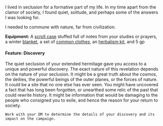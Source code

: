 I lived in seclusion for a formative part of my life. In my time apart from the clamor of society, I found quiet, solitude, and perhaps some of the answers I was looking for.

I needed to commune with nature, far from civilization.

**Equipment:** A [scroll case](https://www.dndbeyond.com/equipment/case-map-or-scroll) stuffed full of notes from your studies or prayers, a winter [blanket](https://www.dndbeyond.com/equipment/blanket), a set of [common clothes](https://www.dndbeyond.com/equipment/clothes-common), an [herbalism kit](https://www.dndbeyond.com/equipment/herbalism-kit), and 5 gp

#### Feature: Discovery
The quiet seclusion of your extended hermitage gave you access to a unique and powerful discovery. The exact nature of this revelation depends on the nature of your seclusion. It might be a great truth about the cosmos, the deities, the powerful beings of the outer planes, or the forces of nature. It could be a site that no one else has ever seen. You might have uncovered a fact that has long been forgotten, or unearthed some relic of the past that could rewrite history. It might be information that would be damaging to the people who consigned you to exile, and hence the reason for your return to society.
	
	Work with your DM to determine the details of your discovery and its impact on the campaign.